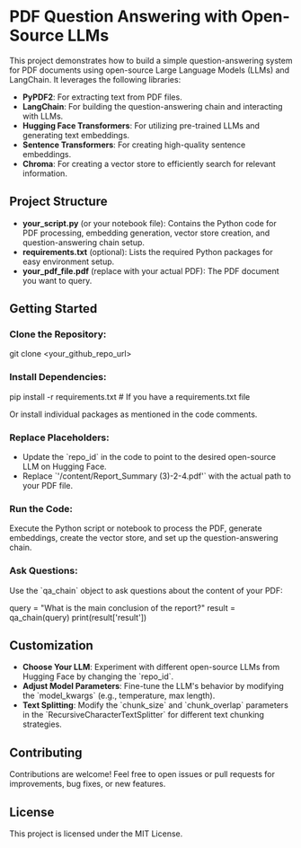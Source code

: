 # PDF Question Answering with Open-Source LLMs

This project demonstrates how to build a simple question-answering system for PDF documents using open-source Large Language Models (LLMs) and LangChain. It leverages the following libraries:

- **PyPDF2**: For extracting text from PDF files.
- **LangChain**: For building the question-answering chain and interacting with LLMs.
- **Hugging Face Transformers**: For utilizing pre-trained LLMs and generating text embeddings.
- **Sentence Transformers**: For creating high-quality sentence embeddings.
- **Chroma**: For creating a vector store to efficiently search for relevant information.

## Project Structure

- **your_script.py** (or your notebook file): Contains the Python code for PDF processing, embedding generation, vector store creation, and question-answering chain setup.
- **requirements.txt** (optional): Lists the required Python packages for easy environment setup.
- **your_pdf_file.pdf** (replace with your actual PDF): The PDF document you want to query.

## Getting Started

### Clone the Repository:


git clone <your_github_repo_url>

### Install Dependencies:

pip install -r requirements.txt  # If you have a requirements.txt file

Or install individual packages as mentioned in the code comments.

### Replace Placeholders:

- Update the \`repo_id\` in the code to point to the desired open-source LLM on Hugging Face.
- Replace \`'/content/Report_Summary (3)-2-4.pdf'\` with the actual path to your PDF file.

### Run the Code:

Execute the Python script or notebook to process the PDF, generate embeddings, create the vector store, and set up the question-answering chain.

### Ask Questions:

Use the \`qa_chain\` object to ask questions about the content of your PDF:


query = "What is the main conclusion of the report?"
result = qa_chain(query)
print(result['result'])

## Customization

- **Choose Your LLM**: Experiment with different open-source LLMs from Hugging Face by changing the \`repo_id\`.
- **Adjust Model Parameters**: Fine-tune the LLM's behavior by modifying the \`model_kwargs\` (e.g., temperature, max length).
- **Text Splitting**: Modify the \`chunk_size\` and \`chunk_overlap\` parameters in the \`RecursiveCharacterTextSplitter\` for different text chunking strategies.

## Contributing

Contributions are welcome! Feel free to open issues or pull requests for improvements, bug fixes, or new features.

## License

This project is licensed under the MIT License.

